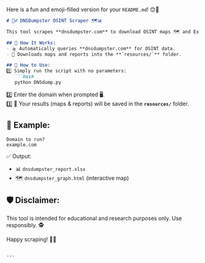 Here is a fun and emoji-filled version for your `README.md`! 😊🚀

```markdown
# 🕵️‍♂️ DNSDumpster OSINT Scraper 🗺️📊

This tool scrapes **dnsdumpster.com** to download OSINT maps 🗺️ and Excel reports 📊 for a specific domain.

## 🚀 How It Works:
- 🛸 Automatically queries **dnsdumpster.com** for OSINT data.  
- 📂 Downloads maps and reports into the **`resources/`** folder.  

## 🧰 How to Use:
1️⃣ Simply run the script with no parameters:  
   ```bash
   python DNSdump.py
   ```
2️⃣ Enter the domain when prompted 🖥️.  
3️⃣ 📂 Your results (maps & reports) will be saved in the **`resources/`** folder.  

## 📝 Example:
```
Domain to run?
example.com
```

✅ Output:  
- 📊 `dnsdumpster_report.xlsx`  
- 🗺️ `dnsdumpster_graph.html` (interactive map)  

## 🛡️ Disclaimer:
This tool is intended for educational and research purposes only. Use responsibly. 🕵️

Happy scraping! 🐙💙
```

---



